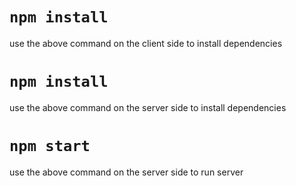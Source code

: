 # `npm install`
use the above command on the client side to install dependencies

# `npm install`
use the above command on the server side to install dependencies

# `npm start`
use the above command on the server side to run server

